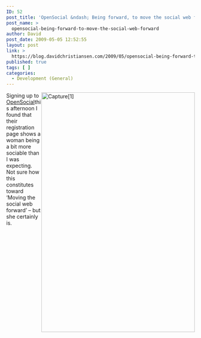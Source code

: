 ```yaml
---
ID: 52
post_title: 'OpenSocial &ndash; Being forward, to move the social web forward &hellip;'
post_name: >
  opensocial-being-forward-to-move-the-social-web-forward
author: David
post_date: 2009-05-05 12:52:55
layout: post
link: >
  https://blog.davidchristiansen.com/2009/05/opensocial-being-forward-to-move-the-social-web-forward/
published: true
tags: [ ]
categories:
  - Development (General)
---
```

<p><img style="border-right-width: 0px; display: inline; border-top-width: 0px; border-bottom-width: 0px; margin-left: 0px; border-left-width: 0px; margin-right: 0px" title="Capture[1]" border="0" alt="Capture[1]" align="right" src="http://davidchristiansenblog.azurewebsites.net/wp-content/uploads/2012/10/8capture%5b1%5d_3-jpg.jpg" width="410" height="640">Signing up to <a href="http://www.opensocial.org" target="_blank">OpenSocial</a>this afternoon I found that their registration page shows a woman being a bit more sociable than I was expecting. Not sure how this constitutes toward ‘Moving the social web forward’ – but she certainly is.</p>